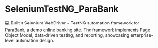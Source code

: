 # SeleniumTestNG_ParaBank
💻 Built a Selenium WebDriver + TestNG automation framework for ParaBank, a demo online banking site. The framework implements Page Object Model, data-driven testing, and reporting, showcasing enterprise-level automation design.
